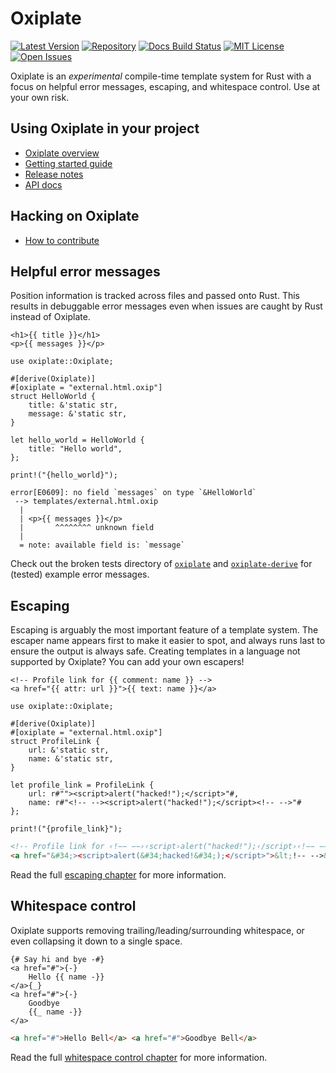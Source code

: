 # Oxiplate 

[![Latest Version]][crate] [![Repository][]][repo] [![Docs Build Status]][docs] [![MIT License]][license] [![Open Issues]][issues]

[Latest Version]: https://img.shields.io/crates/v/oxiplate
[crate]: https://crates.io/crates/oxiplate
[Repository]: https://img.shields.io/github/commits-since/0b10011/oxiplate/latest?label=unreleased+commits
[repo]: https://github.com/0b10011/oxiplate
[Docs Build Status]: https://img.shields.io/docsrs/oxiplate
[docs]: https://docs.rs/oxiplate/latest/oxiplate/
[MIT License]: https://img.shields.io/github/license/0b10011/oxiplate
[license]: https://github.com/0b10011/oxiplate/blob/main/LICENSE
[Open Issues]: https://img.shields.io/github/issues-raw/0b10011/oxiplate
[issues]: https://github.com/0b10011/oxiplate/issues

Oxiplate is an *experimental* compile-time template system for Rust with a focus on helpful error messages, escaping, and whitespace control. Use at your own risk.

## Using Oxiplate in your project

- [Oxiplate overview](https://0b10011.io/oxiplate/)
- [Getting started guide](https://0b10011.io/oxiplate/getting-started.html)
- [Release notes](https://github.com/0b10011/oxiplate/releases)
- [API docs](https://docs.rs/oxiplate)

## Hacking on Oxiplate

- [How to contribute](https://github.com/0b10011/oxiplate/blob/main/CONTRIBUTING.md)

## Helpful error messages

Position information is tracked across files and passed onto Rust.
This results in debuggable error messages
even when issues are caught by Rust instead of Oxiplate.

```oxip
<h1>{{ title }}</h1>
<p>{{ messages }}</p>
```

```rust,compile_fail
use oxiplate::Oxiplate;

#[derive(Oxiplate)]
#[oxiplate = "external.html.oxip"]
struct HelloWorld {
    title: &'static str,
    message: &'static str,
}

let hello_world = HelloWorld {
    title: "Hello world",
};

print!("{hello_world}");
```

```text
error[E0609]: no field `messages` on type `&HelloWorld`
 --> templates/external.html.oxip
  |
  | <p>{{ messages }}</p>
  |       ^^^^^^^^ unknown field
  |
  = note: available field is: `message`
```

Check out the broken tests directory of 
[`oxiplate`](/oxiplate/tests/broken) and 
[`oxiplate-derive`](/oxiplate-derive/tests/broken)
for (tested) example error messages.

## Escaping

Escaping is arguably the most important feature of a template system.
The escaper name appears first to make it easier to spot,
and always runs last to ensure the output is always safe.
Creating templates in a language not supported by Oxiplate?
You can add your own escapers!

```oxip
<!-- Profile link for {{ comment: name }} -->
<a href="{{ attr: url }}">{{ text: name }}</a>
```

```rust,compile_fail
use oxiplate::Oxiplate;

#[derive(Oxiplate)]
#[oxiplate = "external.html.oxip"]
struct ProfileLink {
    url: &'static str,
    name: &'static str,
}

let profile_link = ProfileLink {
    url: r#""><script>alert("hacked!");</script>"#,
    name: r#"<!-- --><script>alert("hacked!");</script><!-- -->"#
};

print!("{profile_link}");
```

```html
<!-- Profile link for ‹ǃ−− −−›‹script›alert("hackedǃ");‹/script›‹ǃ−− −−› -->
<a href="&#34;><script>alert(&#34;hacked!&#34;);</script>">&lt;!-- -->&lt;script>alert("hacked!");&lt;/script>&lt;!-- --></a>
```

Read the full [escaping chapter](https://0b10011.io/oxiplate/templates/writs/escaping.html) for more information.

## Whitespace control

Oxiplate supports removing trailing/leading/surrounding whitespace,
or even collapsing it down to a single space.

```oxip
{# Say hi and bye -#}
<a href="#">{-}
    Hello {{ name -}}
</a>{_}
<a href="#">{-}
    Goodbye
    {{_ name -}}
</a>
```

```html
<a href="#">Hello Bell</a> <a href="#">Goodbye Bell</a>
```

Read the full [whitespace control chapter](https://0b10011.io/oxiplate/templates/whitespace-control.html) for more information.
